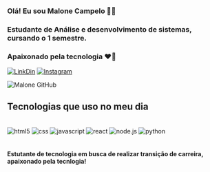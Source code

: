 ### Olá! Eu sou Malone Campelo 👋🏻
### Estudante de Análise e desenvolvimento de sistemas, cursando o 1 semestre.
### Apaixonado pela tecnologia ❤️🫰


[![LinkDin](https://img.shields.io/badge/LinkedIn-0077B5?style=for-the-badge&logo=linkedin&logoColor=white)](https://www.linkedin.com/in/malone-campelo-429b67258/)
[![Instagram](https://img.shields.io/badge/Instagram-E4405F?style=for-the-badge&logo=instagram&logoColor=white)](https://www.instagram.com/malonecampelo/)

![Malone GitHub](https://github-readme-stats.vercel.app/api/top-langs/?username=malone-campelo&langs_count=8)
## Tecnologias que uso no meu dia
<div style="display: inline_block"><br/>
  <img align="center" alt="html5" src="https://img.shields.io/badge/HTML5-E34F26?style=for-the-badge&logo=html5&logoColor=white"/>
   <img align="center" alt="css" src="https://img.shields.io/badge/CSS3-1572B6?style=for-the-badge&logo=css3&logoColor=white"/>
   <img align="center" alt="javascript" src="https://img.shields.io/badge/JavaScript-F7DF1E?style=for-the-badge&logo=javascript&logoColor=black"/>
   <img align="center" alt="react" src="https://img.shields.io/badge/React-20232A?style=for-the-badge&logo=react&logoColor=61DAFB"/>
   <img align="center" alt="node.js" src="https://img.shields.io/badge/Node.js-43853D?style=for-the-badge&logo=node.js&logoColor=white"/>
  <img align="center" alt="python" src="https://img.shields.io/badge/python-3670A0?style=for-the-badge&logo=python&logoColor=ffdd54">
</div><br/>

#### Estutante de tecnologia em busca de realizar transição de carreira, apaixonado pela tecnlogia!
